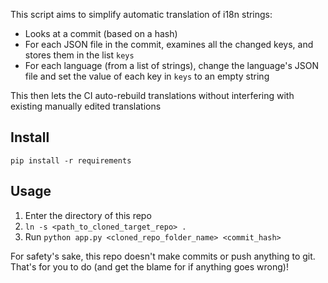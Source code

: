 This script aims to simplify automatic translation of i18n strings:

- Looks at a commit (based on a hash)
- For each JSON file in the commit, examines all the changed keys, and stores them in the list `keys`
- For each language (from a list of strings), change the language's JSON file and set the value of each key in `keys` to an empty string

This then lets the CI auto-rebuild translations without interfering with existing manually edited translations

## Install

```
pip install -r requirements
```

## Usage

1. Enter the directory of this repo
2. `ln -s <path_to_cloned_target_repo> .`
3. Run `python app.py <cloned_repo_folder_name> <commit_hash>`

For safety's sake, this repo doesn't make commits or push anything to git. That's for you to do (and get the blame for if anything goes wrong)!
